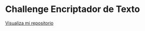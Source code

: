 # Challenge Encriptador de Texto
<a href="[https://luzdalis-lopez.github.io/portafolio/">Visualiza mi repositorio</a>
